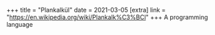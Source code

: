 +++
title = "Plankalkül"
date = 2021-03-05
[extra]
link = "https://en.wikipedia.org/wiki/Plankalk%C3%BCl"
+++
A programming language

